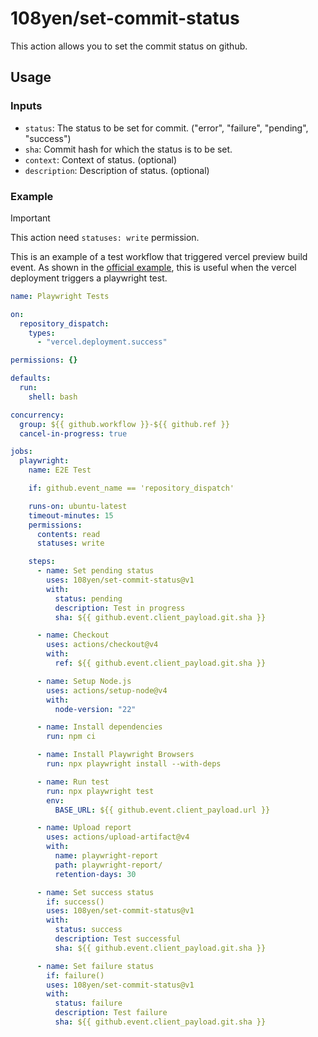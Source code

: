 # 108yen/set-commit-status

This action allows you to set the commit status on github.

## Usage

### Inputs

- `status`: The status to be set for commit. ("error", "failure", "pending", "success")
- `sha`: Commit hash for which the status is to be set.
- `context`: Context of status. (optional)
- `description`: Description of status. (optional)

### Example

> [!IMPORTANT]
> This action need `statuses: write` permission.

This is an example of a test workflow that triggered vercel preview build event.
As shown in the [official example](https://vercel.com/guides/how-can-i-run-end-to-end-tests-after-my-vercel-preview-deployment), this is useful when the vercel deployment triggers a playwright test.

```yml
name: Playwright Tests

on:
  repository_dispatch:
    types:
      - "vercel.deployment.success"

permissions: {}

defaults:
  run:
    shell: bash

concurrency:
  group: ${{ github.workflow }}-${{ github.ref }}
  cancel-in-progress: true

jobs:
  playwright:
    name: E2E Test

    if: github.event_name == 'repository_dispatch'

    runs-on: ubuntu-latest
    timeout-minutes: 15
    permissions:
      contents: read
      statuses: write

    steps:
      - name: Set pending status
        uses: 108yen/set-commit-status@v1
        with:
          status: pending
          description: Test in progress
          sha: ${{ github.event.client_payload.git.sha }}

      - name: Checkout
        uses: actions/checkout@v4
        with:
          ref: ${{ github.event.client_payload.git.sha }}

      - name: Setup Node.js
        uses: actions/setup-node@v4
        with:
          node-version: "22"

      - name: Install dependencies
        run: npm ci

      - name: Install Playwright Browsers
        run: npx playwright install --with-deps

      - name: Run test
        run: npx playwright test
        env:
          BASE_URL: ${{ github.event.client_payload.url }}

      - name: Upload report
        uses: actions/upload-artifact@v4
        with:
          name: playwright-report
          path: playwright-report/
          retention-days: 30

      - name: Set success status
        if: success()
        uses: 108yen/set-commit-status@v1
        with:
          status: success
          description: Test successful
          sha: ${{ github.event.client_payload.git.sha }}

      - name: Set failure status
        if: failure()
        uses: 108yen/set-commit-status@v1
        with:
          status: failure
          description: Test failure
          sha: ${{ github.event.client_payload.git.sha }}
```

